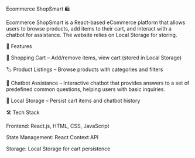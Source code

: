 Ecommerce ShopSmart 🛍️

Ecommerce ShopSmart is a React-based eCommerce platform that allows users to browse products, add items to their cart, and interact with a chatbot for assistance. The website relies on Local Storage for storing.


🚀 Features

🛒 Shopping Cart – Add/remove items, view cart (stored in Local Storage)

🏷️ Product Listings – Browse products with categories and filters

🤖 Chatbot Assistance – Interactive chatbot that provides answers to a set of predefined common questions, helping users with basic inquiries.

💾 Local Storage – Persist cart items and chatbot history



🛠️ Tech Stack

Frontend: React.js, HTML, CSS, JavaScript

State Management: React Context API

Storage: Local Storage for cart persistence
